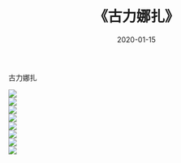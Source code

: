 ﻿---
layout: post
title:  《古力娜扎》
date:   2020-01-15
img: http://pic.660000.xyz/1:/壁纸/明星魅力/华人明星/古力娜扎/000.jpg
categories: [美女, 清纯, 唯美]
---

古力娜扎

 ![](http://pic.660000.xyz/1:/壁纸/明星魅力/华人明星/古力娜扎/001.jpg) <br>![](http://pic.660000.xyz/1:/壁纸/明星魅力/华人明星/古力娜扎/002.jpg) <br>![](http://pic.660000.xyz/1:/壁纸/明星魅力/华人明星/古力娜扎/003.jpg) <br>![](http://pic.660000.xyz/1:/壁纸/明星魅力/华人明星/古力娜扎/004.jpg) <br>![](http://pic.660000.xyz/1:/壁纸/明星魅力/华人明星/古力娜扎/005.jpg) <br>![](http://pic.660000.xyz/1:/壁纸/明星魅力/华人明星/古力娜扎/006.jpg) <br>![](http://pic.660000.xyz/1:/壁纸/明星魅力/华人明星/古力娜扎/007.jpg) <br>![](http://pic.660000.xyz/1:/壁纸/明星魅力/华人明星/古力娜扎/008.jpg) <br>
